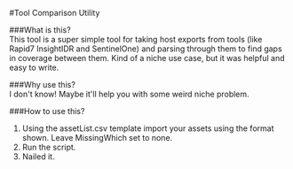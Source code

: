 #Tool Comparison Utility  
  
###What is this?  
This tool is a super simple tool for taking host exports from tools (like Rapid7 InsightIDR and SentinelOne) and parsing through them to find gaps in coverage between them. Kind of a niche use case, but it was helpful and easy to write.  
  
###Why use this?  
I don't know! Maybe it'll help you with some weird niche problem.  
  
###How to use this?
1. Using the assetList.csv template import your assets using the format shown. Leave MissingWhich set to none.
2. Run the script.
3. Nailed it.